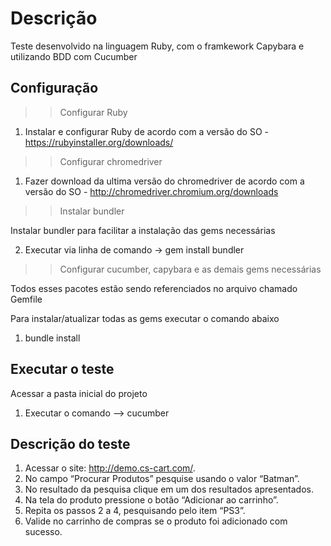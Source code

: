 <h1> Descrição </h1>

Teste desenvolvido na linguagem Ruby, com o framkework Capybara e utilizando BDD com Cucumber

<h2> Configuração </h2>

>>Configurar Ruby

1. Instalar e configurar Ruby de acordo com a versão do SO - https://rubyinstaller.org/downloads/

>>Configurar chromedriver

1. Fazer download da ultima versão do chromedriver de acordo com a versão do SO - http://chromedriver.chromium.org/downloads

>> Instalar bundler

Instalar bundler para facilitar a instalação das gems necessárias

2. Executar via linha de comando -> gem install bundler

>> Configurar cucumber, capybara e as demais gems necessárias 

Todos esses pacotes estão sendo referenciados no arquivo chamado Gemfile 

Para instalar/atualizar todas as gems executar o comando abaixo

1. bundle install

<h2> Executar o teste </h2>

Acessar a pasta inicial do projeto

1. Executar o comando --> cucumber

<h2> Descrição do teste </h2>

1. Acessar o site: http://demo.cs-cart.com/.
2. No campo “Procurar Produtos” pesquise usando o valor “Batman”.
3. No resultado da pesquisa clique em um dos resultados apresentados.
4. Na tela do produto pressione o botão “Adicionar ao carrinho”.
5. Repita os passos 2 a 4, pesquisando pelo item “PS3”.
6. Valide no carrinho de compras se o produto foi adicionado com sucesso.
